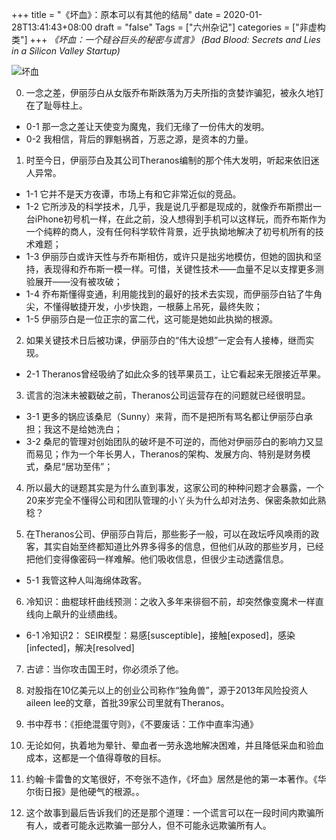 +++
title = "《坏血》：原本可以有其他的结局"
date = 2020-01-28T13:41:43+08:00
draft = "false"
Tags = ["六州杂记"]
categories = ["非虚构类"]
+++
*《坏血：一个硅谷巨头的秘密与谎言》*
*(Bad Blood: Secrets and Lies in a Silicon Valley Startup)*

![坏血](https://img9.doubanio.com/view/subject/l/public/s32288675.jpg "<Bad Blood>中文版封面")

0. 一念之差，伊丽莎白从女版乔布斯跌落为万夫所指的贪婪诈骗犯，被永久地钉在了耻辱柱上。
+ 0-1 那一念之差让天使变为魔鬼，我们无缘了一份伟大的发明。
+ 0-2 我相信，背后的罪魁祸首，万恶之源，是资本的力量。

1. 时至今日，伊丽莎白及其公司Theranos编制的那个伟大发明，听起来依旧迷人异常。
+ 1-1 它并不是天方夜谭，市场上有和它非常近似的竞品。
+ 1-2 它所涉及的科学技术，几乎，我是说几乎都是现成的，就像乔布斯攒出一台iPhone初号机一样，在此之前，没人想得到手机可以这样玩，而乔布斯作为一个纯粹的商人，没有任何科学软件背景，近乎执拗地解决了初号机所有的技术难题；
+ 1-3 伊丽莎白或许天性与乔布斯相仿，或许只是拙劣地模仿，但她的固执和坚持，表现得和乔布斯一模一样。可惜，关键性技术——血量不足以支撑更多测验展开——没有被攻破；
+ 1-4 乔布斯懂得变通，利用能找到的最好的技术去实现，而伊丽莎白钻了牛角尖，不懂得敏捷开发，小步快跑，一根藤上吊死，最终失败；
+ 1-5 伊丽莎白是一位正宗的富二代，这可能是她如此执拗的根源。

2. 如果关键技术日后被功课，伊丽莎白的“伟大设想”一定会有人接棒，继而实现。
+ 2-1 Theranos曾经吸纳了如此众多的钱苹果员工，让它看起来无限接近苹果。

3. 谎言的泡沫未被戳破之前，Theranos公司运营存在的问题就已经很明显。
+ 3-1 更多的锅应该桑尼（Sunny）来背，而不是把所有骂名都让伊丽莎白承担；我这不是给她洗白；
+ 3-2 桑尼的管理对创始团队的破坏是不可逆的，而他对伊丽莎白的影响力又显而易见；作为一个年长男人，Theranos的架构、发展方向、特别是财务模式，桑尼“居功至伟”；

4. 所以最大的谜题其实是为什么直到事发，这家公司的种种问题才会暴露，一个20来岁完全不懂得公司和团队管理的小丫头为什么却对法务、保密条款如此熟稔？

5. 在Theranos公司、伊丽莎白背后，那些影子一般，可以在政坛呼风唤雨的政客，其实自始至终都知道比外界多得多的信息，但他们从政的那些岁月，已经把他们变得像密码一样难解。他们吸收信息，但很少主动透露信息。
+ 5-1 我管这种人叫海绵体政客。

6. 冷知识：曲棍球杆曲线预测：之收入多年来徘徊不前，却突然像变魔术一样直线向上飙升的业绩曲线。
+ 6-1 冷知识2： SEIR模型：易感[susceptible]，接触[exposed]，感染[infected]，解决[resolved]

7. 古谚：当你攻击国王时，你必须杀了他。

8. 对股指在10亿美元以上的创业公司称作“独角兽”，源于2013年风险投资人aileen lee的文章，首批39家公司里就有Theranos。

9. 书中荐书：《拒绝混蛋守则》，《不要废话：工作中直率沟通》

10. 无论如何，执着地为晕针、晕血者一劳永逸地解决困难，并且降低采血和验血成本，这都是一个值得尊敬的目标。

11. 约翰·卡雷鲁的文笔很好，不夸张不造作，《坏血》居然是他的第一本著作。《华尔街日报》是他硬气的根源。。

12. 这个故事到最后告诉我们的还是那个道理：一个谎言可以在一段时间内欺骗所有人，或者可能永远欺骗一部分人，但不可能永远欺骗所有人。